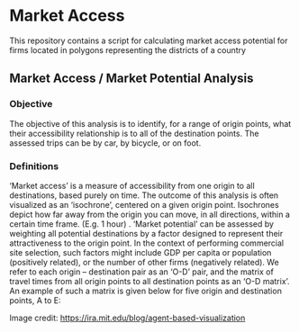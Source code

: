 # Market Access
This repository contains a script for calculating market access potential for firms located in polygons representing the districts of a country

## Market Access / Market Potential Analysis

### Objective 
The objective of this analysis is to identify, for a range of origin points, what their accessibility relationship is to all of the destination points. The assessed trips can be by car, by bicycle, or on foot. 

### Definitions
‘Market access’ is a measure of accessibility from one origin to all destinations, based purely on time. The outcome of this analysis is often visualized as an ‘isochrone’, centered on a given origin point. Isochrones depict how far away from the origin you can move, in all directions, within a certain time frame. (E.g. 1 hour) . 
‘Market potential’ can be assessed by weighting all potential destinations by a factor designed to represent their attractiveness to the origin point. In the context of performing commercial site selection, such factors might include GDP per capita or population (positively related), or the number of other firms (negatively related). 
We refer to each origin – destination pair as an ‘O-D’ pair, and the matrix of travel times from all origin points to all destination points as an ‘O-D matrix’. An example of such a matrix is given below for five origin and destination points, A to E: 
 

Image credit: https://ira.mit.edu/blog/agent-based-visualization 
